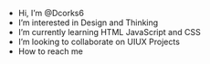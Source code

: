 - Hi, I’m @Dcorks6
- I’m interested in Design and Thinking
- I’m currently learning HTML JavaScript and CSS
- I’m looking to collaborate on UIUX Projects
- How to reach me 

<!---
Dcorks6/Dcorks6 is a ✨ special ✨ repository because its `README.md` (this file) appears on your GitHub profile.
You can click the Preview link to take a look at your changes.
--->
